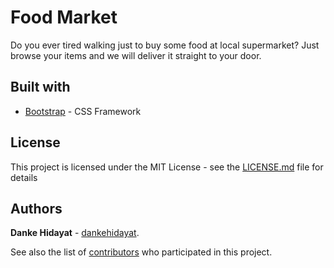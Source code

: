 # Food Market
Do you ever tired walking just to buy some food at local supermarket? Just browse your items and we will deliver it straight to your door.

## Built with
* [Bootstrap](https://getbootstrap.com/) - CSS Framework

## License
This project is licensed under the MIT License - see the [LICENSE.md](LICENSE.md) file for details

## Authors
**Danke Hidayat** - [dankehidayat](https://github.com/dankehidayat).

See also the list of [contributors](https://github.com/dankehidayat/Food-Market/contributors) who participated in this project.
